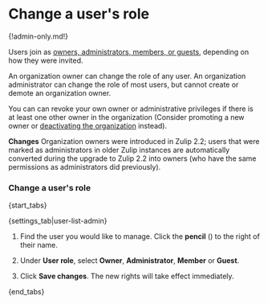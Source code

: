 # Change a user's role

{!admin-only.md!}

Users join as [owners, administrators, members, or
guests](/help/roles-and-permissions), depending on how they were
invited.

An organization owner can change the role of any user.  An
organization administrator can change the role of most users, but
cannot create or demote an organization owner.

You can can revoke your own owner or administrative privileges if
there is at least one other owner in the organization (Consider
promoting a new owner or [deactivating the
organization](/help/deactivate-your-organization) instead).

**Changes** Organization owners were introduced in Zulip 2.2; users
that were marked as administrators in older Zulip instances are
automatically converted during the upgrade to Zulip 2.2 into owners
(who have the same permissions as administrators did previously).

### Change a user's role

{start_tabs}

{settings_tab|user-list-admin}

1. Find the user you would like to manage. Click the **pencil**
(<i class="fa fa-pencil"></i>) to the right of their name.

1. Under **User role**, select **Owner**, **Administrator**, **Member** or **Guest**.

1. Click **Save changes**. The new rights will take effect immediately.

{end_tabs}
